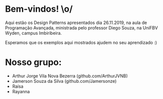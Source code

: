 # Bem-vindos! \o/
Aqui estão os Design Patterns apresentados dia 26.11.2019, na aula de Programação Avançada, ministrada pelo professor Diego Souza, na UniFBV Wyden, campus Imbiribeira.

Esperamos que os exemplos aqui mostrados ajudem no seu aprendizado :)


# Nosso grupo:
  - Arthur Jorge Vila Nova Bezerra (github.com/ArthurJVNB)
  - Jamerson Souza da Silva (github.com/Jamersonze)
  - Raísa
  - Rayanna
